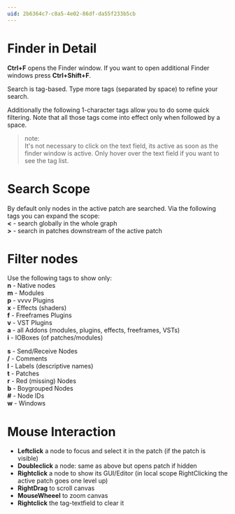 ```yaml
---
uid: 2b6364c7-c8a5-4e02-86df-da55f233b5cb
---
```


# Finder in Detail

**Ctrl+F** opens the Finder window. If you want to open additional Finder windows press **Ctrl+Shift+F**.   

Search is tag-based. Type more tags (separated by space) to refine your search.   

Additionally the following 1-character tags allow you to do some quick filtering. Note that all those tags come into effect only when followed by a space.  

>note:  
It's not necessary to click on the text field, its active as soon as the finder window is active. Only hover over the text field if you want to see the tag list.  
  


# Search Scope

By default only nodes in the active patch are searched. Via the following tags you can expand the scope:  
**<** - search globally in the whole graph  
**>** - search in patches downstream of the active patch  



# Filter nodes

Use the following tags to show only:  
**n** - Native nodes  
**m** - Modules  
**p** - vvvv Plugins  
**x** - Effects (shaders)  
**f** - Freeframes Plugins  
**v** - VST Plugins  
**a** - all Addons (modules, plugins, effects, freeframes, VSTs)  
**i** - IOBoxes (of patches/modules)  

**s** - Send/Receive Nodes  
**/** - Comments  
**l** - Labels (descriptive names)  
**t** - Patches  
**r** - Red (missing) Nodes  
**b** - Boygrouped Nodes  
**#** - Node IDs  
**w** - Windows  


# Mouse Interaction

* **Leftclick** a node to focus and select it in the patch (if the patch is visible)  
* **Doubleclick** a node: same as above but opens patch if hidden  
* **Rightclick** a node to show its GUI/Editor (in local scope RightClicking the active patch goes one level up)  
* **RightDrag** to scroll canvas  
* **MouseWheeel** to zoom canvas  
* **Rightclick** the tag-textfield to clear it  

